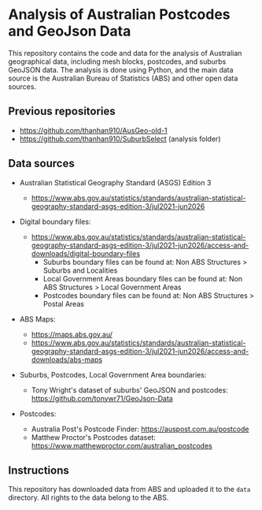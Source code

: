 # Analysis of Australian Postcodes and GeoJson Data

This repository contains the code and data for the analysis of Australian geographical data, including mesh blocks, postcodes, and suburbs GeoJSON data. The analysis is done using Python, and the main data source is the Australian Bureau of Statistics (ABS) and other open data sources.

## Previous repositories
- https://github.com/thanhan910/AusGeo-old-1
- https://github.com/thanhan910/SuburbSelect (analysis folder)

## Data sources

- Australian Statistical Geography Standard (ASGS) Edition 3
    - https://www.abs.gov.au/statistics/standards/australian-statistical-geography-standard-asgs-edition-3/jul2021-jun2026

- Digital boundary files:
    - https://www.abs.gov.au/statistics/standards/australian-statistical-geography-standard-asgs-edition-3/jul2021-jun2026/access-and-downloads/digital-boundary-files
        - Suburbs boundary files can be found at: Non ABS Structures > Suburbs and Localities
        - Local Government Areas boundary files can be found at: Non ABS Structures > Local Government Areas
        - Postcodes boundary files can be found at: Non ABS Structures > Postal Areas

- ABS Maps:
    - https://maps.abs.gov.au/
    - https://www.abs.gov.au/statistics/standards/australian-statistical-geography-standard-asgs-edition-3/jul2021-jun2026/access-and-downloads/abs-maps

- Suburbs, Postcodes, Local Government Area boundaries:
    - Tony Wright's dataset of suburbs' GeoJSON and postcodes: https://github.com/tonywr71/GeoJson-Data

- Postcodes: 
    - Australia Post's Postcode Finder: https://auspost.com.au/postcode
    - Matthew Proctor's Postcodes dataset: https://www.matthewproctor.com/australian_postcodes


## Instructions

This repository has downloaded data from ABS and uploaded it to the `data` directory. All rights to the data belong to the ABS.
